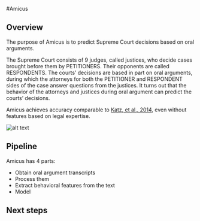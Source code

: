 #Amicus
## Overview 
The purpose of Amicus is to predict Supreme Court decisions based on oral arguments. 

The Supreme Court consists of 9 judges, called justices, who decide cases brought before them by PETITIONERS. Their opponents are called RESPONDENTS. The courts’ decisions are based in part on oral arguments, during which the attorneys for both the PETITIONER and RESPONDENT sides of the case answer questions from the justices. It turns out that the behavior of the attorneys and justices during oral argument can predict the courts’ decisions. 

Amicus achieves accuracy comparable to [Katz, et al., 2014](http://papers.ssrn.com/sol3/papers.cfm?abstract_id=2463244), even without features based on legal expertise. 

![alt text](/court.jpg)

## Pipeline 
Amicus has 4 parts:
  - Obtain oral argument transcripts
  - Process them
  - Extract behavioral features from the text
  - Model

 ## Next steps 
